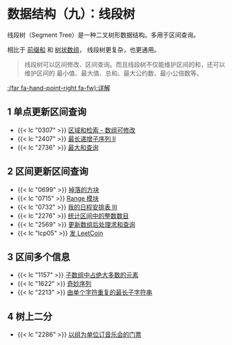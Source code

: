 # 数据结构（九）：线段树


线段树（Segment Tree）是一种二叉树形数据结构。多用于区间查询。

相比于 [前缀和](/algorithm-prefix_sum) 和
[树状数组](/algorithm-binary_indexed_tree)，
线段树更复杂，也更通用。

> 线段树可以区间修改、区间查询。而且线段树不仅能维护区间的和，还可以维护区间的
>最小值、最大值、总和、最大公约数、最小公倍数等。

[:(far fa-hand-point-right fa-fw):详解](//zhuanlan.zhihu.com/p/106118909)


## 1 单点更新区间查询

- {{< lc "0307" >}} [区域和检索 - 数组可修改](https://leetcode.cn/problems/range-sum-query-mutable/)
- {{< lc "2407" >}} [最长递增子序列 II](https://leetcode.cn/problems/longest-increasing-subsequence-ii/)
- {{< lc "2736" >}} [最大和查询](https://leetcode.cn/problems/maximum-sum-queries/)

## 2 区间更新区间查询

- {{< lc "0699" >}} [掉落的方块](https://leetcode.cn/problems/falling-squares/)
- {{< lc "0715" >}} [Range 模块](https://leetcode.cn/problems/range-module/)
- {{< lc "0732" >}} [我的日程安排表 III](https://leetcode.cn/problems/my-calendar-iii/)
- {{< lc "2276" >}} [统计区间中的整数数目](https://leetcode.cn/problems/count-integers-in-intervals/)
- {{< lc "2569" >}} [更新数组后处理求和查询](https://leetcode.cn/problems/handling-sum-queries-after-update/)
- {{< lc "lcp05" >}} [发 LeetCoin](https://leetcode.cn/problems/coin-bonus/)
## 3  区间多个信息

- {{< lc "1157" >}} [子数组中占绝大多数的元素](https://leetcode.cn/problems/online-majority-element-in-subarray/)
- {{< lc "1622" >}} [奇妙序列](https://leetcode.cn/problems/fancy-sequence/)
- {{< lc "2213" >}} [由单个字符重复的最长子字符串](https://leetcode.cn/problems/longest-substring-of-one-repeating-character/)

## 4 树上二分

- {{< lc "2286" >}} [以组为单位订音乐会的门票](https://leetcode.cn/problems/booking-concert-tickets-in-groups/)


